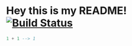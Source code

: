 # Hey this is my README! [![Build Status](https://travis-ci.org/emmabastas/elm-string-interpolation-solutions.svg?branch=master)](https://travis-ci.org/emmabastas/elm-string-interpolation-solutions)

```elm
1 + 1 --> 1
```
